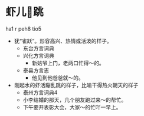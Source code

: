 # 虾儿𨁝跳
ha1 r peh8 tio5
+ 犹“雀跃”。形容高兴、热情或活泼的样子。
  * 东台方言词典
  * 兴化方言词典
    - 新姑爷上门，老两口忙得～的。
  * 泰县方言志
    - 他见到他爸爸就～的。
+ 刚起水的虾活蹦乱跳的样子，比喻干得热火朝天的样子
  * 泰州方言词典4
  - 小李结婚的那天，几个朋友跑过来～的帮忙。
  - 下午要开表彰大会，大家～的忙吖一早上。
